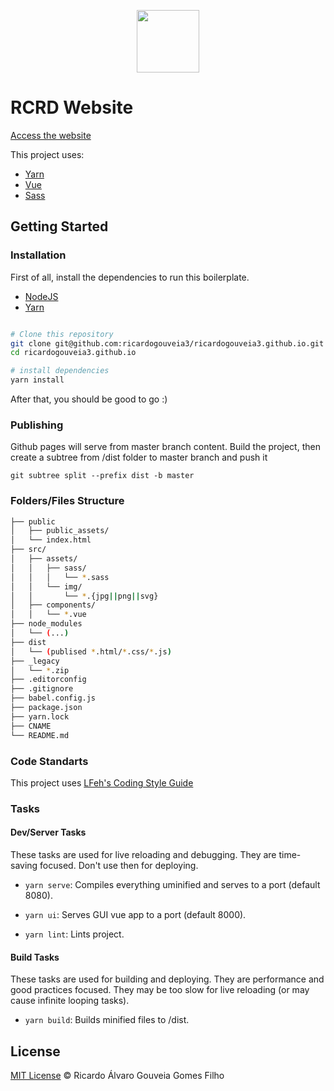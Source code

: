 <p align="center">
  <img src="https://i.imgur.com/erv3eR9.png" width="100">
</p>

# RCRD Website

[Access the website](http://rcrd.me/)

This project uses:

- [Yarn](https://yarnpkg.com/)
- [Vue](https://vuejs.org/)
- [Sass](http://sass-lang.com/)

## Getting Started

### Installation

First of all, install the dependencies to run this boilerplate.

- [NodeJS](http://nodejs.org/)
- [Yarn](https://yarnpkg.com/)

```sh

# Clone this repository
git clone git@github.com:ricardogouveia3/ricardogouveia3.github.io.git
cd ricardogouveia3.github.io

# install dependencies
yarn install

```

After that, you should be good to go :)


### Publishing

Github pages will serve from master branch content. Build the project, then create a subtree from /dist folder to master branch and push it

`git subtree split --prefix dist -b master`


### Folders/Files Structure

```sh
├── public
│   ├── public_assets/
│   └── index.html
├── src/
│   ├── assets/
│   │   ├── sass/
│   │   │   └── *.sass
│   │   └── img/
│   │       └── *.{jpg||png||svg}
│   ├── components/
│   │   └── *.vue
├── node_modules
│   └── (...)
├── dist
│   └── (publised *.html/*.css/*.js)
├── _legacy
│   └── *.zip
├── .editorconfig
├── .gitignore
├── babel.config.js
├── package.json
├── yarn.lock
├── CNAME
└── README.md
```

### Code Standarts

This project uses [LFeh's Coding Style Guide](https://github.com/LFeh/coding-style)


### Tasks

#### Dev/Server Tasks

These tasks are used for live reloading and debugging. They are time-saving focused. Don't use then for deploying.

- `yarn serve`: Compiles everything uminified and serves to a port (default 8080).

- `yarn ui`: Serves GUI vue app to a port (default 8000).

- `yarn lint`: Lints project.

#### Build Tasks

These tasks are used for building and deploying. They are performance and good practices focused. They may be too slow for live reloading (or may cause infinite looping tasks).

- `yarn build`: Builds minified files to /dist.

## License

[MIT License](http://ricardogouveia3.mit-license.org/) © Ricardo Álvaro Gouveia Gomes Filho
